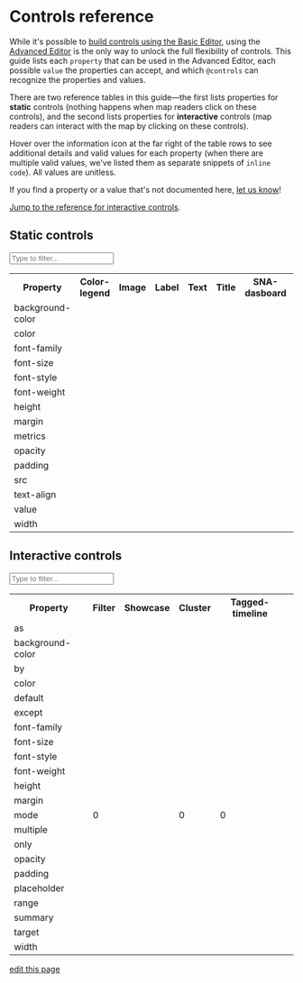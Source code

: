 # Controls reference

While it's possible to [build controls using the Basic Editor](/guides/controls.md#add-controls-through-the-basic-editor), using the [Advanced Editor](/overview/view-editors.md#advanced-editor) is the only way to unlock the full flexibility of controls. This guide lists each `property` that can be used in the Advanced Editor, each possible `value` the properties can accept, and which `@controls` can recognize the properties and values.

There are two reference tables in this guide—the first lists properties for **static** controls (nothing happens when map readers click on these controls), and the second lists properties for **interactive** controls (map readers can interact with the map by clicking on these controls).

Hover over the information icon <i class="fa fa-info-circle" data-placement="left" data-html="true" title="I ❤︎ information!"></i> at the far right of the table rows to see additional details and valid values for each property (when there are multiple valid values, we've listed them as separate snippets of `inline code`). All values are unitless.

If you find a property or a value that's not documented here, [let us know](mailto:support@kumu.io)!

[Jump to the reference for interactive controls](#interactive-controls).

<!-- TODO: document children properties -->

## Static controls

<input type="text" id="static-search-box" class="search-box" onkeyup="searchProperties('static')" placeholder="Type to filter...">

<table id="static-search-table" class="table borderless controls-reference">
  <tbody>
    <tr>
      <th class="text-left">Property</th>
      <th class="text-center">Color-legend</th>
      <th class="text-center">Image</th>
      <th class="text-center">Label</th>
      <th class="text-center">Text</th>
      <th class="text-center">Title</th>
      <th class="text-center">SNA-dasboard</th>
      <th class="text-center"></th>
    </tr>
    <tr>
      <td>background-color</td>
      <td><i class="fa fa-check"></i></td>
      <td><i class="fa fa-check"></i></td>
      <td><i class="fa fa-check"></i></td>
      <td><i class="fa fa-check"></i></td>
      <td><i class="fa fa-check"></i></td>
      <td><i class="fa fa-check"></i></td>
      <td><i class="fa fa-info-circle" data-placement="left" data-html="true" title="Defines background color of control
  <br><code>color</code>
  "</i></td>
    </tr>
    <tr>
      <td>color</td>
      <td><i class="fa fa-check"></i></td>
      <td></td>
      <td><i class="fa fa-check"></i></td>
      <td><i class="fa fa-check"></i></td>
      <td><i class="fa fa-check"></i></td>
      <td><i class="fa fa-check"></i></td>
      <td><i class="fa fa-info-circle" data-placement="left" data-html="true" title="Defines color of control's text
  <br><code>color</code>
  "</i></td>
    </tr>
    <tr>
      <td>font-family</td>
      <td><i class="fa fa-check"></i></td>
      <td></td>
      <td><i class="fa fa-check"></i></td>
      <td><i class="fa fa-check"></i></td>
      <td></td>
      <td><i class="fa fa-check"></i></td>
      <td><i class="fa fa-info-circle" data-placement="left" data-html="true" title="Defines font family of control's text
  <br><code>family-name</code><br><code>generic-family</code>
  "</i></td>
    </tr>
    <tr>
      <td>font-size</td>
      <td></td>
      <td></td>
      <td><i class="fa fa-check"></i></td>
      <td><i class="fa fa-check"></i></td>
      <td></td>
      <td><i class="fa fa-check"></i></td>
      <td><i class="fa fa-info-circle" data-placement="left" data-html="true" title="Defines size of control's text
  <br><code>number</code>
  "</i></td>
    </tr>
    <tr>
      <td>font-style</td>
      <td><i class="fa fa-check"></i></td>
      <td></td>
      <td><i class="fa fa-check"></i></td>
      <td><i class="fa fa-check"></i></td>
      <td><i class="fa fa-check"></i></td>
      <td><i class="fa fa-check"></i></td>
      <td><i class="fa fa-info-circle" data-placement="left" data-html="true" title="Defines style of control's text
  <br><code>normal</code><br><code>italic</code>
  "</i></td>
    </tr>
    <tr>
      <td>font-weight</td>
      <td><i class="fa fa-check"></i></td>
      <td></td>
      <td><i class="fa fa-check"></i></td>
      <td><i class="fa fa-check"></i></td>
      <td></td>
      <td><i class="fa fa-check"></i></td>
      <td><i class="fa fa-info-circle" data-placement="left" data-html="true" title="Defines weight of control's text
  <br><code>number</code>
  "</i></td>
    </tr>
    <tr>
      <td>height</td>
      <td><i class="fa fa-check"></i></td>
      <td><i class="fa fa-check"></i></td>
      <td><i class="fa fa-check"></i></td>
      <td><i class="fa fa-check"></i></td>
      <td><i class="fa fa-check"></i></td>
      <td><i class="fa fa-check"></i></td>
      <td><i class="fa fa-info-circle" data-placement="left" data-html="true" title="Defines height of control
  <br><code>number</code>
  "</i></td>
    </tr>
    <tr>
      <td>margin</td>
      <td><i class="fa fa-check"></i></td>
      <td><i class="fa fa-check"></i></td>
      <td><i class="fa fa-check"></i></td>
      <td><i class="fa fa-check"></i></td>
      <td><i class="fa fa-check"></i></td>
      <td><i class="fa fa-check"></i></td>
      <td><i class="fa fa-info-circle" data-placement="left" data-html="true" title="Defines space between the control and other controls on the map
  <br><code>number</code>
  "</i></td>
    </tr>
    <tr>
      <td>metrics</td>
      <td></td>
      <td></td>
      <td></td>
      <td></td>
      <td></td>
      <td><i class="fa fa-check"></i></td>
      <td><i class="fa fa-info-circle" data-placement="left" data-html="true" title="Defines which metrics will be included in the dashboard
  <br><code>element-count</code><br><code>connection-count</code><br><code>density</code><br><code>reciprocity</code><br><code>diameter</code><br><code>average-degree</code><br><code>average-path-length</code>
  "</i></td>
    </tr>
    <tr>
      <td>opacity</td>
      <td><i class="fa fa-check"></i></td>
      <td><i class="fa fa-check"></i></td>
      <td><i class="fa fa-check"></i></td>
      <td><i class="fa fa-check"></i></td>
      <td><i class="fa fa-check"></i></td>
      <td><i class="fa fa-check"></i></td>
      <td><i class="fa fa-info-circle" data-placement="left" data-html="true" title="Defines opacity of the control
  <br><code>0..1</code>
  "</i></td>
    </tr>
    <tr>
      <td>padding</td>
      <td><i class="fa fa-check"></i></td>
      <td><i class="fa fa-check"></i></td>
      <td><i class="fa fa-check"></i></td>
      <td><i class="fa fa-check"></i></td>
      <td><i class="fa fa-check"></i></td>
      <td><i class="fa fa-check"></i></td>
      <td><i class="fa fa-info-circle" data-placement="left" data-html="true" title="Defines space between the control's border and its contents
  <br><code>number</code>
  "</i></td>
    </tr>
    <tr>
      <td>src</td>
      <td></td>
      <td><i class="fa fa-check"></i></td>
      <td></td>
      <td></td>
      <td></td>
      <td></td>
      <td><i class="fa fa-info-circle" data-placement="left" data-html="true" title="Defines the source of the image
  <br><code>url</code>
  "</i></td>
    </tr>
    <tr>
      <td>text-align</td>
      <td></td>
      <td></td>
      <td><i class="fa fa-check"></i></td>
      <td><i class="fa fa-check"></i></td>
      <td><i class="fa fa-check"></i></td>
      <td><i class="fa fa-check"></i></td>
      <td><i class="fa fa-info-circle" data-placement="left" data-html="true" title="Defines alignment of text within the control
  <br><code>center</code><br><code>left</code><br><code>right</code>
  "</i></td>
    </tr>
    <tr>
      <td>value</td>
      <td></td>
      <td></td>
      <td><i class="fa fa-check"></i></td>
      <td><i class="fa fa-check"></i></td>
      <td><i class="fa fa-check"></i></td>
      <td></td>
      <td><i class="fa fa-info-circle" data-placement="left" data-html="true" title="Any plain text string
  <br><code>string</code>
  <br><br>Text controls recognize some inline HTML
  "</i></td>
    </tr>
    <tr>
      <td>width</td>
      <td><i class="fa fa-check"></i></td>
      <td><i class="fa fa-check"></i></td>
      <td><i class="fa fa-check"></i></td>
      <td><i class="fa fa-check"></i></td>
      <td><i class="fa fa-check"></i></td>
      <td><i class="fa fa-check"></i></td>
      <td><i class="fa fa-info-circle" data-placement="left" data-html="true" title="Defines width of control
  <br><code>number</code>
  "</i></td>
    </tr>
  </tbody>
</table>


## Interactive controls

<input type="text" id="interactive-search-box" class="search-box" onkeyup="searchProperties('interactive')" placeholder="Type to filter...">

<table id="interactive-search-table" class="controls-reference table borderless">
  <tbody>
      <tr>
        <th class="text-left">Property</th>
        <th class="text-center">Filter</th>
        <th class="text-center">Showcase</th>
        <th class="text-center">Cluster</th>
        <th class="text-center">Tagged-timeline</th>
        <th class="text-center"></th>
      </tr>
      <tr>
        <td>as</td>
        <td><i class="fa fa-check"></i></td>
        <td><i class="fa fa-check"></i></td>
        <td><i class="fa fa-check"></i></td>
        <td><i class="fa fa-check"></i></td>
        <td><i class="fa fa-info-circle" data-placement="left" data-html="true" title="Defines how the control is presented
    <br><code>labels</code><br><code>buttons</code><br><code>dropdown</code>
    "</i></td>
      </tr>
      <tr>
        <td>background-color</td>
        <td><i class="fa fa-check"></i></td>
        <td><i class="fa fa-check"></i></td>
        <td><i class="fa fa-check"></i></td>
        <td><i class="fa fa-check"></i></td>
        <td><i class="fa fa-info-circle" data-placement="left" data-html="true" title="Defines background color of control
    <br><code>color</code>
    "</i></td>
      </tr>
      <tr>
        <td>by</td>
        <td><i class="fa fa-check"></i></td>
        <td><i class="fa fa-check"></i></td>
        <td><i class="fa fa-check"></i></td>
        <td></td>
        <td><i class="fa fa-info-circle" data-placement="left" data-html="true" title="Defines the field to filter, showcase, or cluster by
    <br><code>'Field Name'</code>
    "</i></td>
      </tr>
      <tr>
        <td>color</td>
        <td><i class="fa fa-check"></i></td>
        <td><i class="fa fa-check"></i></td>
        <td><i class="fa fa-check"></i></td>
        <td><i class="fa fa-check"></i></td>
        <td><i class="fa fa-info-circle" data-placement="left" data-html="true" title="Defines color of control's text (labels, placeholders, and summaries only)
    <br><code>color</code>
    "</i></td>
      </tr>
      <tr>
        <td>default</td>
        <td><i class="fa fa-check"></i></td>
        <td><i class="fa fa-check"></i></td>
        <td></td>
        <td><i class="fa fa-check"></i></td>
        <td><i class="fa fa-info-circle" data-placement="left" data-html="true" title="Defines which options should be selected by default
    <br><code>none</code><br><code>show-all</code><br><code>select all</code><br><code>'field value 1', 'field value 2',...</code>
    "</i></td>
      </tr>
      <tr>
        <td>except</td>
        <td><i class="fa fa-check"></i></td>
        <td><i class="fa fa-check"></i></td>
        <td></td>
        <td></td>
        <td><i class="fa fa-info-circle" data-placement="left" data-html="true" title="Allows you to remove field values from the available choices
    <br><code>'field value 1', 'field value 2',...</code>
    "</i></td>
      </tr>
      <tr>
        <td>font-family</td>
        <td><i class="fa fa-check"></i></td>
        <td><i class="fa fa-check"></i></td>
        <td><i class="fa fa-check"></i></td>
        <td><i class="fa fa-check"></i></td>
        <td><i class="fa fa-info-circle" data-placement="left" data-html="true" title="Defines font family of control's text (labels, placeholders, and summaries only)
    <br><code>family-name</code><br><code>generic-family</code>
    "</i></td>
      </tr>
      <tr>
        <td>font-size</td>
        <td><i class="fa fa-check"></i></td>
        <td><i class="fa fa-check"></i></td>
        <td><i class="fa fa-check"></i></td>
        <td><i class="fa fa-check"></i></td>
        <td><i class="fa fa-info-circle" data-placement="left" data-html="true" title="Defines size of control's text (labels, placeholders, and summaries only)
    <br><code>number</code>
    "</i></td>
      </tr>
      <tr>
        <td>font-style</td>
        <td><i class="fa fa-check"></i></td>
        <td><i class="fa fa-check"></i></td>
        <td><i class="fa fa-check"></i></td>
        <td><i class="fa fa-check"></i></td>
        <td><i class="fa fa-info-circle" data-placement="left" data-html="true" title="Defines style of control's text (labels, placeholders, and summaries only)
    <br><code>normal</code><br><code>italic</code>
    "</i></td>
      </tr>
      <tr>
        <td>font-weight</td>
        <td><i class="fa fa-check"></i></td>
        <td><i class="fa fa-check"></i></td>
        <td><i class="fa fa-check"></i></td>
        <td><i class="fa fa-check"></i></td>
        <td><i class="fa fa-info-circle" data-placement="left" data-html="true" title="Defines weight of control's text (labels, placeholders, and summaries only)
    <br><code>number</code>
    "</i></td>
      </tr>
      <tr>
        <td>height</td>
        <td><i class="fa fa-check"></i></td>
        <td><i class="fa fa-check"></i></td>
        <td><i class="fa fa-check"></i></td>
        <td><i class="fa fa-check"></i></td>
        <td><i class="fa fa-info-circle" data-placement="left" data-html="true" title="Defines height of control
    <br><code>number</code>
    "</i></td>
      </tr>
      <tr>
        <td>margin</td>
        <td><i class="fa fa-check"></i></td>
        <td><i class="fa fa-check"></i></td>
        <td><i class="fa fa-check"></i></td>
        <td><i class="fa fa-check"></i></td>
        <td><i class="fa fa-info-circle" data-placement="left" data-html="true" title="Defines space between the control and other controls on the map
    <br><code>number</code>
    "</i></td>
      </tr>
      <tr>
        <td>mode</td>
        <td>0</td>
        <td><i class="fa fa-check"></i></td>
        <td>0</td>
        <td>0</td>
        <td><i class="fa fa-info-circle" data-placement="left" data-html="true" title="Controls how the selection is showcased. <code>normal</code> is the default and showcases the selection plus any connections between the showcased elements. <code>loose</code> showcases the selection plus neighboring elements. <code>strict</code> only showcases the selection itself.
    <br><code>normal</code><br><code>loose</code><br><code>strict</code>
    "</i></td>
      </tr>
      <tr>
        <td>multiple</td>
        <td><i class="fa fa-check"></i></td>
        <td><i class="fa fa-check"></i></td>
        <td><i class="fa fa-check"></i></td>
        <td><i class="fa fa-check"></i></td>
        <td><i class="fa fa-info-circle" data-placement="left" data-html="true" title="Controls whether more than one option can be selected at a time
    <br><code>TRUE</code><br><code>FALSE</code>
    "</i></td>
      </tr>
      <tr>
        <td>only</td>
        <td><i class="fa fa-check"></i></td>
        <td><i class="fa fa-check"></i></td>
        <td></td>
        <td></td>
        <td><i class="fa fa-info-circle" data-placement="left" data-html="true" title="Allows you to explicitly define which field values should be included as available choices
    <br><code>'field value 1', 'field value 2',...</code>
    "</i></td>
      </tr>
      <tr>
        <td>opacity</td>
        <td><i class="fa fa-check"></i></td>
        <td><i class="fa fa-check"></i></td>
        <td><i class="fa fa-check"></i></td>
        <td><i class="fa fa-check"></i></td>
        <td><i class="fa fa-info-circle" data-placement="left" data-html="true" title="Defines opacity of the control
    <br><code>0..1</code>
    "</i></td>
      </tr>
      <tr>
        <td>padding</td>
        <td><i class="fa fa-check"></i></td>
        <td><i class="fa fa-check"></i></td>
        <td><i class="fa fa-check"></i></td>
        <td><i class="fa fa-check"></i></td>
        <td><i class="fa fa-info-circle" data-placement="left" data-html="true" title="Defines space between the control's border and its contents
    <br><code>number</code>
    "</i></td>
      </tr>
      <tr>
        <td>placeholder</td>
        <td><i class="fa fa-check"></i></td>
        <td><i class="fa fa-check"></i></td>
        <td><i class="fa fa-check"></i></td>
        <td><i class="fa fa-check"></i></td>
        <td><i class="fa fa-info-circle" data-placement="left" data-html="true" title="The text to display when nothing is selected<br>(for <code>as: dropdown</code> only)
    <br><code>string</code>
    "</i></td>
      </tr>
      <tr>
        <td>range</td>
        <td></td>
        <td></td>
        <td></td>
        <td><i class="fa fa-check"></i></td>
        <td><i class="fa fa-info-circle" data-placement="left" data-html="true" title="Defines the years that should be included
    <br><code>year..year</code>
    "</i></td>
      </tr>
      <tr>
        <td>summary</td>
        <td><i class="fa fa-check"></i></td>
        <td><i class="fa fa-check"></i></td>
        <td><i class="fa fa-check"></i></td>
        <td><i class="fa fa-check"></i></td>
        <td><i class="fa fa-info-circle" data-placement="left" data-html="true" title="Summarizes the options that have been selected<br>(for <code>as: dropdown</code> only)
    <br><code>string</code>
    "</i></td>
      </tr>
      <tr>
        <td>target</td>
        <td><i class="fa fa-check"></i></td>
        <td><i class="fa fa-check"></i></td>
        <td></td>
        <td><i class="fa fa-check"></i></td>
        <td><i class="fa fa-info-circle" data-placement="left" data-html="true" title="Defines whether the filter should apply to elements, connections, or loops.
    <br><code>selector</code>
    "</i></td>
      </tr>
      <tr>
        <td>width</td>
        <td><i class="fa fa-check"></i></td>
        <td><i class="fa fa-check"></i></td>
        <td><i class="fa fa-check"></i></td>
        <td><i class="fa fa-check"></i></td>
        <td><i class="fa fa-info-circle" data-placement="left" data-html="true" title="Defines width of control
    <br><code>number</code>
    "</i></td>
      </tr>
  </tbody>
</table>

<script type="text/javascript">

function searchProperties(tableName) {
    let searchBox, searchTerm, table, rows, i, cells, textToSearch;

    searchBox = document.querySelector("#"+ tableName + "-search-box");
    searchTerm = searchBox.value.toLowerCase();
    table = document.querySelector("#"+ tableName + "-search-table");
    rows = table.querySelectorAll("tr");

    for(i = 1; i < rows.length; i++) {
        cell = rows[i].querySelector("td");
        textToSearch = cell.innerHTML.toLowerCase();

        if(textToSearch.indexOf(searchTerm) > -1) {
            rows[i].style.display = "table-row";
        } else {
            rows[i].style.display = "none";
        }
    }
}

</script>

<span class="edit-link"><a href="https://github.com/kumu/docs/blob/master/guides/controls/controls-reference.md" target="_blank"><i class="fa fa-github"></i> edit this page</a></span>
